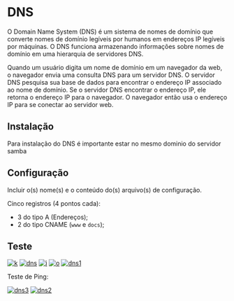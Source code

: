 # DNS

O Domain Name System (DNS) é um sistema de nomes de domínio que converte nomes de domínio legíveis por humanos em endereços IP legíveis por máquinas. O DNS funciona armazenando informações sobre nomes de domínio em uma hierarquia de servidores DNS.

Quando um usuário digita um nome de domínio em um navegador da web, o navegador envia uma consulta DNS para um servidor DNS. O servidor DNS pesquisa sua base de dados para encontrar o endereço IP associado ao nome de domínio. Se o servidor DNS encontrar o endereço IP, ele retorna o endereço IP para o navegador. O navegador então usa o endereço IP para se conectar ao servidor web.

## Instalação

Para instalação do DNS é importante estar no mesmo dominio do servidor samba


## Configuração

Incluir o(s) nome(s) e o conteúdo do(s) arquivo(s) de configuração.

Cinco registros (4 pontos cada):

- 3 do tipo A (Endereços);
- 2 do tipo CNAME (`www` e `docs`);

## Teste

[![k](https://i.im.ge/2023/12/30/xgDDdy.k.png)](https://im.ge/i/xgDDdy)
[![dns](https://i.im.ge/2023/12/30/xgIcXF.dns.png)](https://im.ge/i/xgIcXF)
[![i](https://i.im.ge/2023/12/30/xgDLfz.i.png)](https://im.ge/i/xgDLfz)
[![o](https://i.im.ge/2023/12/30/xgDIPS.o.png)](https://im.ge/i/xgDIPS)
[![dns1](https://i.im.ge/2023/12/30/xgIghK.dns1.png)](https://im.ge/i/xgIghK)

Teste de Ping:

[![dns3](https://i.im.ge/2023/12/30/xgIRGX.dns3.png)](https://im.ge/i/xgIRGX)
[![dns2](https://i.im.ge/2023/12/30/xgI8b9.dns2.png)](https://im.ge/i/xgI8b9)




